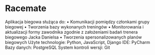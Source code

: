 # Racemate
Aplikacja biegowa służąca do:
•	Komunikacji pomiędzy członkami grupy biegowej
•	Tworzenia bazy wykonanych treningów
•	Monitorowania i aktualizacji formy zawodnika zgodnie z założeniami  badań trenera biegowego  Jacka Danielsa
•	Tworzenia spersonalizowanych planów biegowych
Użyte technologie:  Python, JavaScript, Django
IDE: PyCharm
Bazy danych: PostgreSQL
System kontroli wersji: Git
